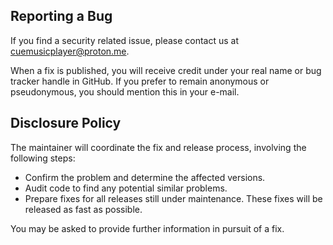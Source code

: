 ## Reporting a Bug

If you find a security related issue, please contact us at cuemusicplayer@proton.me.

When a fix is published, you will receive credit under your real name or bug
tracker handle in GitHub. If you prefer to remain anonymous or pseudonymous, 
you should mention this in your e-mail.

## Disclosure Policy

The maintainer will coordinate the fix and release process, involving the
following steps:

  * Confirm the problem and determine the affected versions.
  * Audit code to find any potential similar problems.
  * Prepare fixes for all releases still under maintenance. These fixes will be
    released as fast as possible.

You may be asked to provide further information in pursuit of a fix.
